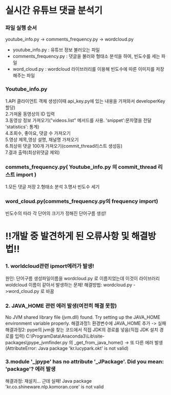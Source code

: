 # 실시간 유튜브 댓글 분석기

### 파일 실행 순서
youtube_info.py -> comments_frequency.py -> wordcloud.py

- youtube_info.py : 유튜브 정보 불러오는 파일
- comments_frequency.py : 댓글을 불러와 형태소 분석을 하여, 빈도수를 세는 파일
- word_cloud.py : wordcloud 라이브러리를 이용해 빈도수에 따른 이미지를 저장해주는 파일


### Youtube_info.py
1.API 클라이언트 객체 생성(이때 api_key.py에 있는 내용을 가져와서 developerKey 할당) <br>
2.가져올 동영상의 ID 입력<br>
3.동영상 정보 가져오기("videos.list" 메서드를 사용. 'snippet':문자열을 전달 'statistics': 통계)<br>
4.조회수, 좋아요, 댓글 수 가져오기<br>
5.영상 제목,영상 설명, 채널명 가져오기<br>
6.최상위 댓글 100개 가져오기(commit_thread리스트 생성등)<br>
7.결과 출력(최상위댓글 제외)

### commets_frequency.py( Youtube_info.py 의 commit_thread 리스트 import )
1.모든 댓글 저장
2.형태소 분석
3.명사 빈도수 세기

### word_cloud.py(commets_frequency.py의 frequency import)
빈도수의 따라 각 단어의 크기가 정해진
단어구름 생성!

# !!개발 중 발견하게 된 오류사항 및 해결방법!!

### 1. worldcloud관련 ipmort에러가 발생! 
원인: 단어구름 생성파일이름을 wordcloud.py 로 이름지었는데 이것이 라이브러리 woldcloud 이름이 같아서 발생하는 문제!
해결방법: wordcloud.py ->word_cloud.py 로 바꿈 

### 2. JAVA_HOME 관련 에러 발생(여전히 해결 못함)
No JVM shared library file (jvm.dll) found. Try setting up the JAVA_HOME environment variable properly.
해결과정1: 환경변수에 JAVA_HOME 추가 -> 실패
해결과정2: pype의 jvm을 찾는 코드에서 직접 JDK의 경로를 넣음(직접 JDK 설치 경로를 입력)
C:\ProgramData\Anaconda3\Lib\site-packages\jpype\_jvmfinder.py 의 _get_from_java_home() 
-> 또 다른 에러 발생(AttributeError: Java package 'kr.lucypark.okt' is not valid)

### 3.module '_jpype' has no attribute '_JPackage'. Did you mean: '__package__'? 에러 발생
해결과정: 재설치... 근데 실패! Java package 'kr.co.shineware.nlp.komoran.core' is not valid



